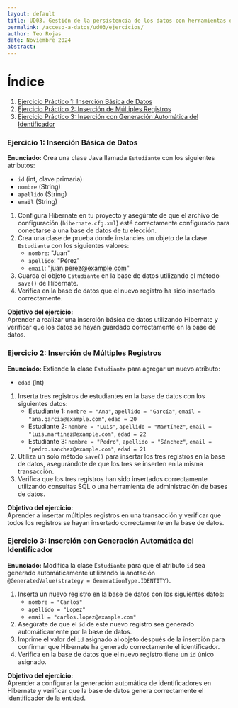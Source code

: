 ```yaml
---
layout: default
title: UD03. Gestión de la persistencia de los datos con herramientas de mapeo objeto relacional (ORM). Ejercicios.
permalink: /acceso-a-datos/ud03/ejercicios/
author: Teo Rojas
date: Noviembre 2024
abstract:
---
```


# Índice

1. [Ejercicio Práctico 1: Inserción Básica de Datos](#ejercicio-1-inserción-básica-de-datos)
2. [Ejercicio Práctico 2: Inserción de Múltiples Registros](#ejercicio-2-inserción-de-múltiples-registros)
3. [Ejercicio Práctico 3: Inserción con Generación Automática del Identificador](#ejercicio-3-inserción-con-generación-automática-del-identificador)


### Ejercicio 1: Inserción Básica de Datos

**Enunciado:**
Crea una clase Java llamada `Estudiante` con los siguientes atributos:

- `id` (int, clave primaria)
- `nombre` (String)
- `apellido` (String)
- `email` (String)

1. Configura Hibernate en tu proyecto y asegúrate de que el archivo de configuración (`hibernate.cfg.xml`) esté correctamente configurado para conectarse a una base de datos de tu elección.
2. Crea una clase de prueba donde instancies un objeto de la clase `Estudiante` con los siguientes valores:
   - `nombre`: "Juan"
   - `apellido`: "Pérez"
   - `email`: "juan.perez@example.com"
3. Guarda el objeto `Estudiante` en la base de datos utilizando el método `save()` de Hibernate.
4. Verifica en la base de datos que el nuevo registro ha sido insertado correctamente.

**Objetivo del ejercicio:**  
Aprender a realizar una inserción básica de datos utilizando Hibernate y verificar que los datos se hayan guardado correctamente en la base de datos.

### Ejercicio 2: Inserción de Múltiples Registros

**Enunciado:**
Extiende la clase `Estudiante` para agregar un nuevo atributo:
- `edad` (int)

1. Inserta tres registros de estudiantes en la base de datos con los siguientes datos:
   - Estudiante 1: `nombre = "Ana"`, `apellido = "García"`, `email = "ana.garcia@example.com"`, `edad = 20`
   - Estudiante 2: `nombre = "Luis"`, `apellido = "Martínez"`, `email = "luis.martinez@example.com"`, `edad = 22`
   - Estudiante 3: `nombre = "Pedro"`, `apellido = "Sánchez"`, `email = "pedro.sanchez@example.com"`, `edad = 21`
2. Utiliza un solo método `save()` para insertar los tres registros en la base de datos, asegurándote de que los tres se inserten en la misma transacción.
3. Verifica que los tres registros han sido insertados correctamente utilizando consultas SQL o una herramienta de administración de bases de datos.

**Objetivo del ejercicio:**  
Aprender a insertar múltiples registros en una transacción y verificar que todos los registros se hayan insertado correctamente en la base de datos.


### Ejercicio 3: Inserción con Generación Automática del Identificador

**Enunciado:**
Modifica la clase `Estudiante` para que el atributo `id` sea generado automáticamente utilizando la anotación `@GeneratedValue(strategy = GenerationType.IDENTITY)`.

1. Inserta un nuevo registro en la base de datos con los siguientes datos:
   - `nombre = "Carlos"`
   - `apellido = "Lopez"`
   - `email = "carlos.lopez@example.com"`
2. Asegúrate de que el `id` de este nuevo registro sea generado automáticamente por la base de datos.
3. Imprime el valor del `id` asignado al objeto después de la inserción para confirmar que Hibernate ha generado correctamente el identificador.
4. Verifica en la base de datos que el nuevo registro tiene un `id` único asignado.

**Objetivo del ejercicio:**  
Aprender a configurar la generación automática de identificadores en Hibernate y verificar que la base de datos genera correctamente el identificador de la entidad.
